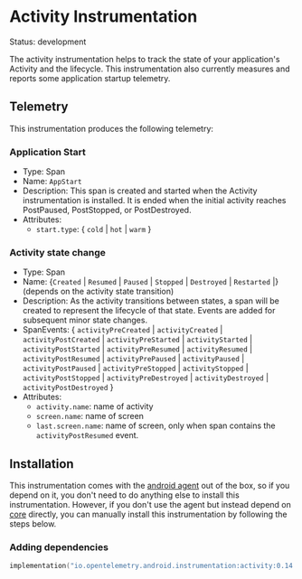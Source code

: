 
# Activity Instrumentation

Status: development

The activity instrumentation helps to track the state of your application's
Activity and the lifecycle. This instrumentation also currently measures
and reports some application startup telemetry.

## Telemetry

This instrumentation produces the following telemetry:

### Application Start

* Type: Span
* Name: `AppStart`
* Description: This span is created and started when the Activity instrumentation is
  installed. It is ended when the initial activity reaches PostPaused, PostStopped, or PostDestroyed.
* Attributes:
  * `start.type`: { `cold` | `hot` | `warm` }

### Activity state change

* Type: Span
* Name: {`Created` | `Resumed` | `Paused` | `Stopped` | `Destroyed` | `Restarted` |} (depends on the activity state transition)
* Description: As the activity transitions between states, a span will be created to represent the
  lifecycle of that state. Events are added for subsequent minor state changes.
* SpanEvents: {
  `activityPreCreated` | `activityCreated` | `activityPostCreated` |
  `activityPreStarted` | `activityStarted` | `activityPostStarted` |
  `activityPreResumed` | `activityResumed` | `activityPostResumed` |
  `activityPrePaused` | `activityPaused` | `activityPostPaused` |
  `activityPreStopped` | `activityStopped` | `activityPostStopped` |
  `activityPreDestroyed` | `activityDestroyed` | `activityPostDestroyed` }
* Attributes:
  * `activity.name`:  name of activity
  * `screen.name`:  name of screen
  * `last.screen.name`:  name of screen, only when span contains the `activityPostResumed` event.

## Installation

This instrumentation comes with the [android agent](../../android-agent) out of the box, so
if you depend on it, you don't need to do anything else to install this instrumentation.
However, if you don't use the agent but instead depend on [core](../../core) directly, you can
manually install this instrumentation by following the steps below.

### Adding dependencies

```kotlin
implementation("io.opentelemetry.android.instrumentation:activity:0.14.0-alpha")
```
